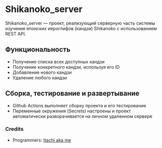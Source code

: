 # Shikanoko_server
Shikanoko_server — проект, реализующий серверную часть системы изучения японских иероглифов (кандзи) Shikanoko с использованием REST API.

## Функциональность
* Получение списка всех доступных кандзи
* Получение конкретного кандзи, используя его ID
* Добавление нового кандзи
* Удаление любого кандзи

## Сборка, тестирование и развертывание
* Github Actions выполняет сборку проекта и его тестирование
* Переменные окружения (Secrets) настроены и проект автоматически разворачивается на личном удаленном сервере

### Credits
* Programmers: [Itachi aka me](https://github.com/ltachiUchiha)

